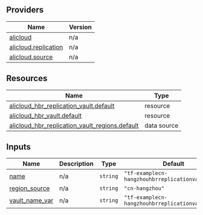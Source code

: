 <!-- BEGIN_TF_DOCS -->
## Providers

| Name | Version |
|------|---------|
| <a name="provider_alicloud"></a> [alicloud](#provider\_alicloud) | n/a |
| <a name="provider_alicloud.replication"></a> [alicloud.replication](#provider\_alicloud.replication) | n/a |
| <a name="provider_alicloud.source"></a> [alicloud.source](#provider\_alicloud.source) | n/a |

## Resources

| Name | Type |
|------|------|
| [alicloud_hbr_replication_vault.default](https://registry.terraform.io/providers/hashicorp/alicloud/latest/docs/resources/hbr_replication_vault) | resource |
| [alicloud_hbr_vault.default](https://registry.terraform.io/providers/hashicorp/alicloud/latest/docs/resources/hbr_vault) | resource |
| [alicloud_hbr_replication_vault_regions.default](https://registry.terraform.io/providers/hashicorp/alicloud/latest/docs/data-sources/hbr_replication_vault_regions) | data source |

## Inputs

| Name | Description | Type | Default | Required |
|------|-------------|------|---------|:--------:|
| <a name="input_name"></a> [name](#input\_name) | n/a | `string` | `"tf-examplecn-hangzhouhbrreplicationvault1453"` | no |
| <a name="input_region_source"></a> [region\_source](#input\_region\_source) | n/a | `string` | `"cn-hangzhou"` | no |
| <a name="input_vault_name_var"></a> [vault\_name\_var](#input\_vault\_name\_var) | n/a | `string` | `"tf-examplecn-hangzhouhbrreplicationvault1453"` | no |
<!-- END_TF_DOCS -->    